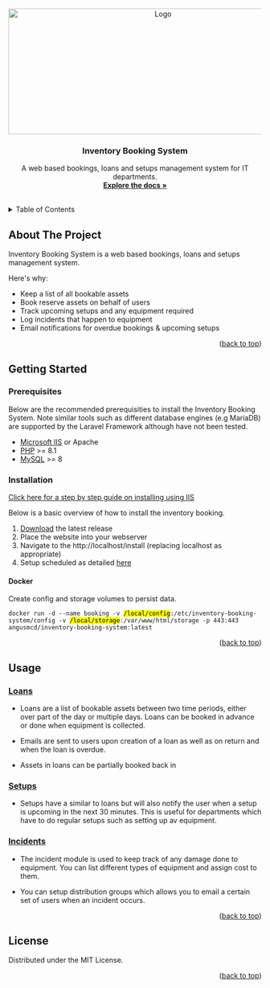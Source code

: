 <a name="readme-top"></a>

<!-- PROJECT LOGO -->
<br />
<div align="center">
  <a href="https://github.com/othneildrew/Best-README-Template">
    <img src="https://github.com/Dragnogd/Inventory-Booking-System/assets/6664974/f351af2c-66e5-41dc-9ea9-aa4bae1926fa" alt="Logo" width="600" height="250">
  </a>

  <h3 align="center">Inventory Booking System</h3>

  <p align="center">
    A web based bookings, loans and setups management system for IT departments.
    <br />
    <a href="https://github.com/Inventory-Booking-System/Inventory-Booking-System/wiki"><strong>Explore the docs »</strong></a>
    <br />
    <br />
    </a>
  </p>
</div>



<!-- TABLE OF CONTENTS -->
<details>
  <summary>Table of Contents</summary>
  <ol>
    <li>
      <a href="#about-the-project">About The Project</a>
    </li>
    <li>
      <a href="#getting-started">Getting Started</a>
      <ul>
        <li><a href="#prerequisites">Prerequisites</a></li>
        <li><a href="#installation">Installation</a></li>
      </ul>
    </li>
    <li><a href="#license">License</a></li>
  </ol>
</details>



<!-- ABOUT THE PROJECT -->
## About The Project

Inventory Booking System is a web based bookings, loans and setups management system.

Here's why:
* Keep a list of all bookable assets
* Book reserve assets on behalf of users
* Track upcoming setups and any equipment required
* Log incidents that happen to equipment
* Email notifications for overdue bookings & upcoming setups

<p align="right">(<a href="#readme-top">back to top</a>)</p>


<!-- GETTING STARTED -->
## Getting Started

### Prerequisites

Below are the recommended prerequisities to install the Inventory Booking System. Note similar tools such as different database engines (e.g MariaDB) are supported by the Laravel Framework although have not been tested.

* [Microsoft IIS](https://www.iis.net/) or Apache
* [PHP](https://windows.php.net/) >= 8.1
* [MySQL](https://www.mysql.com/) >= 8

### Installation

[Click here for a step by step guide on installing using IIS](https://github.com/Dragnogd/Inventory-Booking-System/wiki/Setup-with-IIS)

Below is a basic overview of how to install the inventory booking.

1. [Download](https://github.com/Dragnogd/Inventory-Booking-System/releases/latest) the latest release
2. Place the website into your webserver
4. Navigate to the http://localhost/install (replacing localhost as appropriate)
5. Setup scheduled as detailed [here](https://github.com/Inventory-Booking-System/Inventory-Booking-System/wiki/Create-Scheduled-Tasks)

#### Docker

Create config and storage volumes to persist data.

<pre><code>docker run -d --name booking -v <mark>/local/config</mark>:/etc/inventory-booking-system/config -v <mark>/local/storage</mark>:/var/www/html/storage -p 443:443 angusmcd/inventory-booking-system:latest</code></pre>

<p align="right">(<a href="#readme-top">back to top</a>)</p>

<!-- USAGE EXAMPLES -->
## Usage

### [Loans](https://github.com/Inventory-Booking-System/Inventory-Booking-System/wiki/Loans) 

* Loans are a list of bookable assets between two time periods, either over part of the day or multiple days. Loans can be booked in advance or done when equipment is collected.

* Emails are sent to users upon creation of a loan as well as on return and when the loan is overdue.

* Assets in loans can be partially booked back in

### [Setups](https://github.com/Inventory-Booking-System/Inventory-Booking-System/wiki/Setups)

* Setups have a similar to loans but will also notify the user when a setup is upcoming in the next 30 minutes. This is useful for departments which have to do regular setups such as setting up av equipment.

### [Incidents](https://github.com/Inventory-Booking-System/Inventory-Booking-System/wiki/Incidents)

* The incident module is used to keep track of any damage done to equipment. You can list different types of equipment and assign cost to them.

* You can setup distribution groups which allows you to email a certain set of users when an incident occurs.

<p align="right">(<a href="#readme-top">back to top</a>)</p>

<!-- LICENSE -->
## License

Distributed under the MIT License.

<p align="right">(<a href="#readme-top">back to top</a>)</p>
